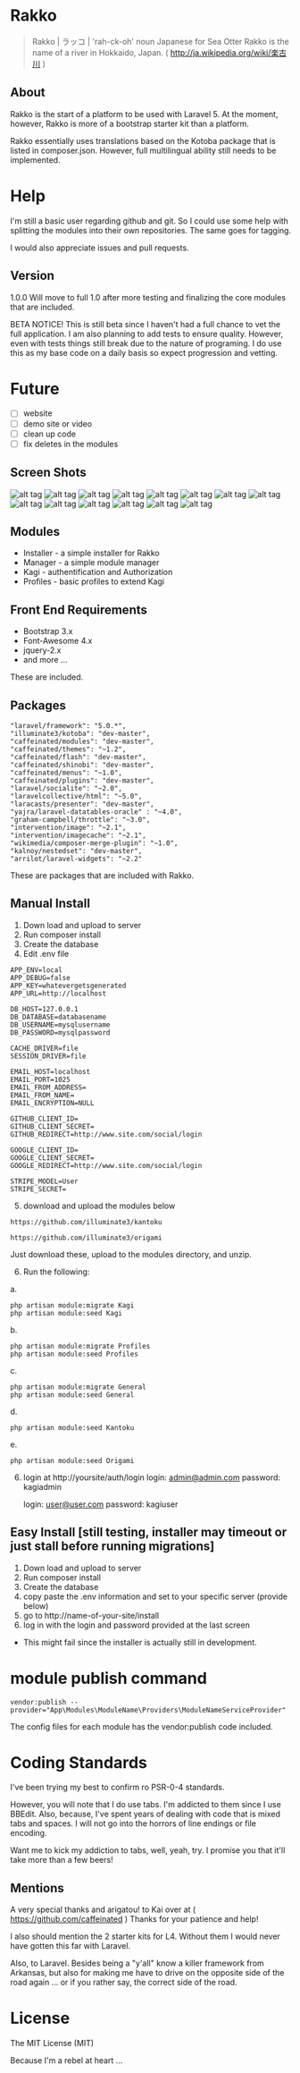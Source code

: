 # Rakko

> Rakko | ラッコ | 'rah-ck-oh'
> noun
> Japanese for Sea Otter
> Rakko is the name of a river in Hokkaido, Japan. ( http://ja.wikipedia.org/wiki/楽古川 )


## About
Rakko is the start of a platform to be used with Laravel 5.
At the moment, however, Rakko is more of a bootstrap starter kit than a platform.


Rakko essentially uses translations based on the Kotoba package that is listed in composer.json.
However, full multilingual ability still needs to be implemented.


# Help
I'm still a basic user regarding github and git.
So I could use some help with splitting the modules into their own repositories.
The same goes for tagging.


I would also appreciate issues and pull requests.


## Version
1.0.0
Will move to full 1.0 after more testing and finalizing the core modules that are included.

BETA NOTICE!
This is still beta since I haven't had a full chance to vet the full application.
I am also planning to add tests to ensure quality.
However, even with tests things still break due to the nature of programing.
I do use this as my base code on a daily basis so expect progression and vetting.


# Future
- [ ] website
- [ ] demo site or video
- [ ] clean up code
- [ ] fix deletes in the modules

## Screen Shots

![alt tag](https://raw.github.com/illuminate3/rakko/master/public/images/screenshots/welcome.png)
![alt tag](https://raw.github.com/illuminate3/rakko/master/public/images/screenshots/installer.png)
![alt tag](https://raw.github.com/illuminate3/rakko/master/public/images/screenshots/main_page.png)
![alt tag](https://raw.github.com/illuminate3/rakko/master/public/images/screenshots/multi_lingual.png)
![alt tag](https://raw.github.com/illuminate3/rakko/master/public/images/screenshots/social_login.png)
![alt tag](https://raw.github.com/illuminate3/rakko/master/public/images/screenshots/admin_dash.png)
![alt tag](https://raw.github.com/illuminate3/rakko/master/public/images/screenshots/modules.png)
![alt tag](https://raw.github.com/illuminate3/rakko/master/public/images/screenshots/themes.png)
![alt tag](https://raw.github.com/illuminate3/rakko/master/public/images/screenshots/users.png)
![alt tag](https://raw.github.com/illuminate3/rakko/master/public/images/screenshots/user_info.png)
![alt tag](https://raw.github.com/illuminate3/rakko/master/public/images/screenshots/edit_user.png)
![alt tag](https://raw.github.com/illuminate3/rakko/master/public/images/screenshots/edit_role.png)
![alt tag](https://raw.github.com/illuminate3/rakko/master/public/images/screenshots/permissions.png)
![alt tag](https://raw.github.com/illuminate3/rakko/master/public/images/screenshots/profile.png)


## Modules
* Installer - a simple installer for Rakko
* Manager - a simple module manager
* Kagi - authentification and Authorization
* Profiles - basic profiles to extend Kagi


## Front End Requirements
* Bootstrap 3.x
* Font-Awesome 4.x
* jquery-2.x
* and more ...

These are included.


## Packages
```
"laravel/framework": "5.0.*",
"illuminate3/kotoba": "dev-master",
"caffeinated/modules": "dev-master",
"caffeinated/themes": "~1.2",
"caffeinated/flash": "dev-master",
"caffeinated/shinobi": "dev-master",
"caffeinated/menus": "~1.0",
"caffeinated/plugins": "dev-master",
"laravel/socialite": "~2.0",
"laravelcollective/html": "~5.0",
"laracasts/presenter": "dev-master",
"yajra/laravel-datatables-oracle" : "~4.0",
"graham-campbell/throttle": "~3.0",
"intervention/image": "~2.1",
"intervention/imagecache": "~2.1",
"wikimedia/composer-merge-plugin": "~1.0",
"kalnoy/nestedset": "dev-master",
"arrilot/laravel-widgets": "~2.2"
```

These are packages that are included with Rakko.



## Manual Install

1. Down load and upload to server
2. Run composer install
3. Create the database
4. Edit .env file
```
APP_ENV=local
APP_DEBUG=false
APP_KEY=whatevergetsgenerated
APP_URL=http://localhost

DB_HOST=127.0.0.1
DB_DATABASE=databasename
DB_USERNAME=mysqlusername
DB_PASSWORD=mysqlpassword

CACHE_DRIVER=file
SESSION_DRIVER=file

EMAIL_HOST=localhost
EMAIL_PORT=1025
EMAIL_FROM_ADDRESS=
EMAIL_FROM_NAME=
EMAIL_ENCRYPTION=NULL

GITHUB_CLIENT_ID=
GITHUB_CLIENT_SECRET=
GITHUB_REDIRECT=http://www.site.com/social/login

GOOGLE_CLIENT_ID=
GOOGLE_CLIENT_SECRET=
GOOGLE_REDIRECT=http://www.site.com/social/login

STRIPE_MODEL=User
STRIPE_SECRET=
```
5. download and upload the modules below
```
https://github.com/illuminate3/kantoku

https://github.com/illuminate3/origami
```

Just download these, upload to the modules directory, and unzip.

6. Run the following:

a.
```
php artisan module:migrate Kagi
php artisan module:seed Kagi
```
b.
```
php artisan module:migrate Profiles
php artisan module:seed Profiles
```
c.
```
php artisan module:migrate General
php artisan module:seed General
```
d.
```
php artisan module:seed Kantoku
```
e.
```
php artisan module:seed Origami
```

6. login at http://yoursite/auth/login
	login:		admin@admin.com
	password:	kagiadmin

	login:		user@user.com
	password:	kagiuser



## Easy Install [still testing, installer may timeout or just stall before running migrations]

1. Down load and upload to server
2. Run composer install
3. Create the database
4. copy paste the .env information and set to your specific server (provide below)
5. go to http://name-of-your-site/install
6. log in with the login and password provided at the last screen


* This might fail since the installer is actually still in development.



# module publish command
```
vendor:publish --provider="App\Modules\ModuleName\Providers\ModuleNameServiceProvider"
```
The config files for each module has the vendor:publish code included.

# Coding Standards
I've been trying my best to confirm ro PSR-0-4 standards.

However, you will note that I do use tabs. I'm addicted to them since I use BBEdit. Also,
because, I've spent years of dealing with code that is mixed tabs and spaces.
I will not go into the horrors of line endings or file encoding.

Want me to kick my addiction to tabs, well, yeah, try.
I promise you that it'll take more than a few beers!


## Mentions
A very special thanks and arigatou! to Kai over at ( https://github.com/caffeinated )
Thanks for your patience and help!

I also should mention the 2 starter kits for L4. Without them I would never have gotten this far with Laravel.

Also, to Laravel. Besides being a "y'all" know a killer framework from Arkansas,
but also for making me have to drive on the opposite side of the road again ... or if you rather say,
the correct side of the road.


# License
The MIT License (MIT)

Because I'm a rebel at heart ...
